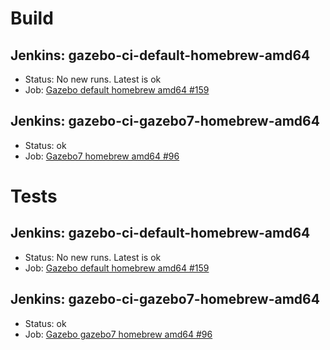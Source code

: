 # Build

## Jenkins: gazebo-ci-default-homebrew-amd64

* Status: No new runs. Latest is ok
* Job: [Gazebo default homebrew amd64 #159](http://build.osrfoundation.org/view/main/view/BuildCopTests/job/gazebo-ci-default-homebrew-amd64/159/)

## Jenkins: gazebo-ci-gazebo7-homebrew-amd64

* Status: ok
* Job: [Gazebo7 homebrew amd64 #96](http://build.osrfoundation.org/job/gazebo-ci-gazebo7-homebrew-amd64/96/)

# Tests

## Jenkins: gazebo-ci-default-homebrew-amd64

* Status: No new runs. Latest is ok
* Job: [Gazebo default homebrew amd64 #159](http://build.osrfoundation.org/view/main/view/BuildCopFail/job/gazebo-ci-default-homebrew-amd64/159/)


## Jenkins: gazebo-ci-gazebo7-homebrew-amd64

* Status: ok
* Job: [Gazebo gazebo7 homebrew amd64 #96](http://build.osrfoundation.org/view/main/view/BuildCopTests/job/gazebo-ci-gazebo7-homebrew-amd64/96/)